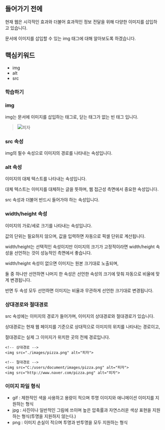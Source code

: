 
## 들어가기 전에

현재 웹은 시각적인 효과와 더불어 효과적인 정보 전달을 위해 다양한 이미지를 삽입하고 있습니다.

문서에 이미지를 삽입할 수 있는 img 태그에 대해 알아보도록 하겠습니다.

## 핵심키워드

+ img
+ alt
+ src

### 학습하기

### img

img는 문서에 이미지를 삽입하는 태그로, 닫는 태그가 없는 빈 태그 입니다.

> <img src="./images/pizza.png" alt="피자">

### src 속성

img의 필수 속성으로 이미지의 경로를 나타내는 속성입니다.

 ### alt 속성

이미지의 대체 텍스트를 나타내는 속성입니다.

대체 텍스트는 이미지를 대체하는 글을 뜻하며, 웹 접근성 측면에서 중요한 속성입니다.

src 속성과 더불어 반드시 들어가야 하는 속성입니다.

### width/height 속성

이미지의 가로/세로 크기를 나타내는 속성입니다.

값의 단위는 필요하지 않으며, 값을 입력하면 자동으로 픽셀 단위로 계산됩니다.

width/height는 선택적인 속성이지만 이미지의 크기가 고정적이라면 width/height 속성을 선언하는 것이 성능적인 측면에서 좋습니다.

width/height 속성이 없으면 이미지는 원본 크기대로 노출되며,

둘 중 하나만 선언하면 나머지 한 속성은 선언한 속성의 크기에 맞춰 자동으로 비율에 맞게 변경됩니다.

반면 두 속성 모두 선언하면 이미지는 비율과 무관하게 선언한 크기대로 변경됩니다.

### 상대경로와 절대경로

src 속성에는 이미지의 경로가 들어가며, 이미지의 상대경로와 절대경로가 있습니다.

상대경로는 현재 웹 페이지를 기준으로 상대적으로 이미지의 위치를 나타내는 경로이고,

절대경로는 실제 그 이미지가 위치한 곳의 전체 경로입니다.

```
<!-- 상대경로 -->
<img src="./images/pizza.png" alt="피자">

<!-- 절대경로 -->
<img src="C:/users/document/images/pizza.png" alt="피자">
<img src="http://www.naver.com/pizza.png" alt="피자">
```

### 이미지 파일 형식

+ gif : 제한적인 색을 사용하고 용량이 적으며 투명 이미지와 애니메이션 이미지를 지원하는 형식
+ jpg : 사진이나 일반적인 그림에 쓰이며 높은 압축률과 자연스러운 색상 표현을 지원하는 형식(투명을 지원하지 않는다.)
+ png : 이미지 손실이 적으며 투명과 반투명을 모두 지원하는 형식
 






